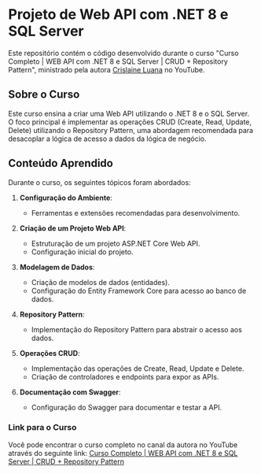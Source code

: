 # Projeto de Web API com .NET 8 e SQL Server

Este repositório contém o código desenvolvido durante o curso "Curso Completo | WEB API com .NET 8 e SQL Server | CRUD + Repository Pattern", ministrado pela autora [Crislaine Luana](https://github.com/CrislaineLuana) no YouTube.

## Sobre o Curso

Este curso ensina a criar uma Web API utilizando o .NET 8 e o SQL Server. O foco principal é implementar as operações CRUD (Create, Read, Update, Delete) utilizando o Repository Pattern, uma abordagem recomendada para desacoplar a lógica de acesso a dados da lógica de negócio.

## Conteúdo Aprendido

Durante o curso, os seguintes tópicos foram abordados:

1. **Configuração do Ambiente**:
    - Ferramentas e extensões recomendadas para desenvolvimento.

2. **Criação de um Projeto Web API**:
    - Estruturação de um projeto ASP.NET Core Web API.
    - Configuração inicial do projeto.

3. **Modelagem de Dados**:
    - Criação de modelos de dados (entidades).
    - Configuração do Entity Framework Core para acesso ao banco de dados.

4. **Repository Pattern**:
    - Implementação do Repository Pattern para abstrair o acesso aos dados.

5. **Operações CRUD**:
    - Implementação das operações de Create, Read, Update e Delete.
    - Criação de controladores e endpoints para expor as APIs.

6. **Documentação com Swagger**:
    - Configuração do Swagger para documentar e testar a API.

### Link para o Curso

Você pode encontrar o curso completo no canal da autora no YouTube através do seguinte link: [Curso Completo | WEB API com .NET 8 e SQL Server | CRUD + Repository Pattern](https://www.youtube.com/watch?v=bnAuqSgmTyc)
